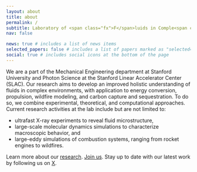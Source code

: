 ```yaml
---
layout: about
title: about
permalink: /
subtitle: Laboratory of <span class="fx">F</span>luids in Comple<span class="fx">x</span> Environments
nav: false

news: true # includes a list of news items
selected_papers: false # includes a list of papers marked as "selected={true}"
social: true # includes social icons at the bottom of the page
---
```


<!-- Write your biography here. Tell the world about yourself. Link to your favorite [subreddit](http://reddit.com). You can put a picture in, too. The code is already in, just name your picture `prof_pic.jpg` and put it in the `img/` folder.

Put your address / P.O. box / other info right below your picture. You can also disable any of these elements by editing `profile` property of the YAML header of your `_pages/about.md`. Edit `_bibliography/papers.bib` and Jekyll will render your [publications page](/al-folio/publications/) automatically.

Link to your social media connections, too. This theme is set up to use [Font Awesome icons](https://fontawesome.com/) and [Academicons](https://jpswalsh.github.io/academicons/), like the ones below. Add your Facebook, Twitter, LinkedIn, Google Scholar, or just disable all of them. -->

We are a part of the Mechanical Engineering department at Stanford University and Photon Science at the Stanford Linear Accelerator Center (SLAC). Our research aims to develop an improved holistic understanding of fluids in complex environments, with application to energy conversion, propulsion, wildfire modeling, and carbon capture and sequestration. To do so, we combine experimental, theoretical, and computational approaches. Current research activities at the lab include but are not limited to:

- ultrafast X-ray experiments to reveal fluid microstructure,
- large-scale molecular dynamics simulations to characterize macroscopic behavior, and
- large-eddy simulations of combustion systems, ranging from rocket engines to wildfires.

Learn more about our [research](/research). [Join us](/contact). Stay up to date with our latest work by following us on [X](https://twitter.com/fxlabstanford). 
